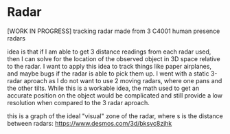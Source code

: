 # Radar
[WORK IN PROGRESS] tracking radar made from 3 C4001 human presence radars

idea is that if I am able to get 3 distance readings from each radar used, then I can solve for the location of the observed object in 3D space relative to the radar.
I want to apply this idea to track things like paper airplanes, and maybe bugs if the radar is able to pick them up.
I went with a static 3-radar aproach as I do not want to use 2 moving radars, where one pans and the other tilts. While this is a workable idea, the math used to get an accurate position
on the object would be complicated and still provide a low resolution when compared to the 3 radar aproach.

this is a graph of the ideal "visual" zone of the radar, where s is the distance between radars: 
https://www.desmos.com/3d/bksvc8zjhk
